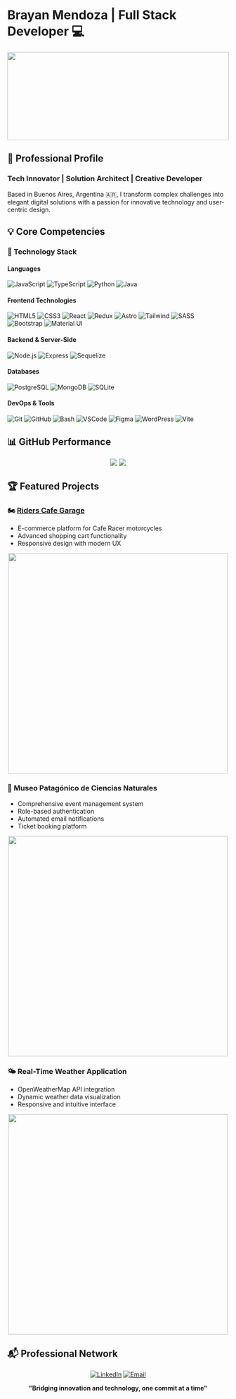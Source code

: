 # Brayan Mendoza | Full Stack Developer 💻

<img width="100%" height="200px" src="https://www.pandaancha.mx/plds/articulos/froala/code%2003-500x281-38415426.gif"/>

## 🚀 Professional Profile

### Tech Innovator | Solution Architect | Creative Developer
Based in Buenos Aires, Argentina 🇦🇷, I transform complex challenges into elegant digital solutions with a passion for innovative technology and user-centric design.

## 💡 Core Competencies

### 🔧 Technology Stack

#### Languages
![JavaScript](https://img.shields.io/badge/JavaScript-F7DF1E?style=for-the-badge&logo=javascript&logoColor=black)
![TypeScript](https://img.shields.io/badge/TypeScript-007ACC?style=for-the-badge&logo=typescript&logoColor=white)
![Python](https://img.shields.io/badge/Python-3776AB?style=for-the-badge&logo=python&logoColor=white)
![Java](https://img.shields.io/badge/Java-ED8B00?style=for-the-badge&logo=java&logoColor=white)

#### Frontend Technologies
![HTML5](https://img.shields.io/badge/HTML5-E34F26?style=for-the-badge&logo=html5&logoColor=white)
![CSS3](https://img.shields.io/badge/CSS3-1572B6?style=for-the-badge&logo=css3&logoColor=white)
![React](https://img.shields.io/badge/React-20232A?style=for-the-badge&logo=react&logoColor=61DAFB)
![Redux](https://img.shields.io/badge/Redux-593D88?style=for-the-badge&logo=redux&logoColor=white)
![Astro](https://img.shields.io/badge/Astro-FF5D01?style=for-the-badge&logo=astro&logoColor=white)
![Tailwind](https://img.shields.io/badge/Tailwind_CSS-38B2AC?style=for-the-badge&logo=tailwind-css&logoColor=white)
![SASS](https://img.shields.io/badge/Sass-CC6699?style=for-the-badge&logo=sass&logoColor=white)
![Bootstrap](https://img.shields.io/badge/Bootstrap-563D7C?style=for-the-badge&logo=bootstrap&logoColor=white)
![Material UI](https://img.shields.io/badge/Material--UI-0081CB?style=for-the-badge&logo=material-ui&logoColor=white)

#### Backend & Server-Side
![Node.js](https://img.shields.io/badge/Node.js-43853D?style=for-the-badge&logo=node.js&logoColor=white)
![Express](https://img.shields.io/badge/Express.js-404D59?style=for-the-badge)
![Sequelize](https://img.shields.io/badge/Sequelize-52B0E7?style=for-the-badge&logo=sequelize&logoColor=white)

#### Databases
![PostgreSQL](https://img.shields.io/badge/PostgreSQL-316192?style=for-the-badge&logo=postgresql&logoColor=white)
![MongoDB](https://img.shields.io/badge/MongoDB-4EA94B?style=for-the-badge&logo=mongodb&logoColor=white)
![SQLite](https://img.shields.io/badge/SQLite-07405E?style=for-the-badge&logo=sqlite&logoColor=white)

#### DevOps & Tools
![Git](https://img.shields.io/badge/Git-F05032?style=for-the-badge&logo=git&logoColor=white)
![GitHub](https://img.shields.io/badge/GitHub-100000?style=for-the-badge&logo=github&logoColor=white)
![Bash](https://img.shields.io/badge/Bash-4EAA25?style=for-the-badge&logo=gnu-bash&logoColor=white)
![VSCode](https://img.shields.io/badge/Visual_Studio_Code-0078D4?style=for-the-badge&logo=visual%20studio%20code&logoColor=white)
![Figma](https://img.shields.io/badge/Figma-F24E1E?style=for-the-badge&logo=figma&logoColor=white)
![WordPress](https://img.shields.io/badge/WordPress-21759B?style=for-the-badge&logo=wordpress&logoColor=white)
![Vite](https://img.shields.io/badge/Vite-646CFF?style=for-the-badge&logo=vite&logoColor=white)

## 📊 GitHub Performance

<p align="center">
  <img src="https://github-readme-stats.vercel.app/api?username=BrayanMen&show_icons=true&theme=dark&count_private=true"/>
  <img src="https://github-readme-stats.vercel.app/api/top-langs/?username=brayanmen&layout=compact&theme=dark"/>
</p>

## 🏆 Featured Projects

### 🏍️ [Riders Cafe Garage](https://riderscafegarage.vercel.app/)
- E-commerce platform for Cafe Racer motorcycles
- Advanced shopping cart functionality
- Responsive design with modern UX
<p align="center">
   <img src="https://res.cloudinary.com/drtikgxr8/image/upload/v1738939365/caferidfer_kgt8yq.png" width="500"/>
</p>

### 🦕 Museo Patagónico de Ciencias Naturales
- Comprehensive event management system
- Role-based authentication
- Automated email notifications
- Ticket booking platform
<p align="center">
  <img src="https://user-images.githubusercontent.com/73863384/223559638-70c21663-5916-44f2-bee0-34d4585041b2.png" width="500"/>
</p>

### 🌤️ Real-Time Weather Application
- OpenWeatherMap API integration
- Dynamic weather data visualization
- Responsive and intuitive interface
<p align="center">
  <img src="https://res.cloudinary.com/dug6prcyv/image/upload/v1678242208/Weather_fsuhxn.png" width="500"/>
</p>

## 📬 Professional Network
<span align="center">
  
[![LinkedIn](https://img.shields.io/badge/LinkedIn-0077B5?style=for-the-badge&logo=linkedin&logoColor=white)](https://www.linkedin.com/in/brayan-mendoza-52625a160/)
[![Email](https://img.shields.io/badge/Gmail-D14836?style=for-the-badge&logo=gmail&logoColor=white)](mailto:brayanjmr880@gmail.com)

</span>
<p align="center">
<strong align="center">
"Bridging innovation and technology, one commit at a time"
</strong>
</p>
